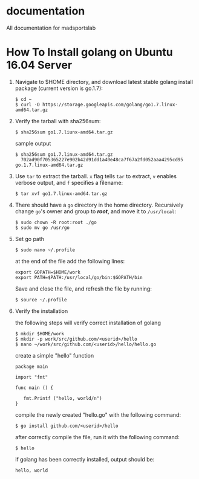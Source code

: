# documentation
All documentation for madsportslab


# How To Install golang on Ubuntu 16.04 Server

1. Navigate to $HOME directory, and download latest stable golang install package (current version is go.1.7):

   ```
   $ cd ~
   $ curl -O https://storage.googleapis.com/golang/go1.7.linux-amd64.tar.gz
   ```
   
2. Verify the tarball with sha256sum: 

   ```
   $ sha256sum go1.7.liunx-amd64.tar.gz
   ```
   sample output 
   
   ```
   $ sha256sum go1.7.linux-amd64.tar.gz
     702ad90f705365227e902b42d91dd1a40e48ca7f67a2fd052aaa4295cd95 go.1.7.linux-amd64.tar.gz
   ```
 
3. Use ```tar``` to extract the tarball.  ```x``` flag tells ```tar``` to extract, ```v``` enables verbose output, and ```f``` specifies a filename:

   ```
   $ tar xvf go1.7.linux-amd64.tar.gz
   ```
   
4. There should have a ```go``` directory in the home directory.  Recursively change ```go```'s owner and group to ***root***, and move it to ```/usr/local```:
   
   ```
   $ sudo chown -R root:root ./go
   $ sudo mv go /usr/go
   ```
  
5. Set go path

   ```
   $ sudo nano ~/.profile
   ```
   at the end of the file add the following lines:
   
   ```
   export GOPATH=$HOME/work
   export PATH=$PATH:/usr/local/go/bin:$GOPATH/bin
   ```
   Save and close the file, and refresh the file by running:
   
   ```
   $ source ~/.profile
   ```

6. Verify the installation

   the following steps will verify correct installation of golang 
   
   ```
   $ mkdir $HOME/work
   $ mkdir -p work/src/github.com/<userid>/hello
   $ nano ~/work/src/github.com/<userid>/hello/hello.go
   ```
   
   create a simple "hello" function
   
   ```
   package main 
   
   import "fmt"
   
   func main () {
   
      fmt.Printf ("hello, world/n")
   }
   ```
   
   compile the newly created "hello.go" with the following command: 
   
   ```
   $ go install github.com/<userid>/hello
   ```
   
   after correctly compile the file, run it with the following command: 
   
   ```
   $ hello
   ```
   
   if golang has been correctly installed, output should be: 
   
   ```
   hello, world
   ```
   
   

